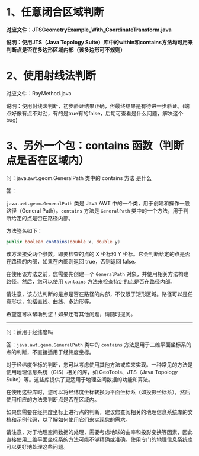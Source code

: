 # 1、任意闭合区域判断

**对应文件：JTSGeometryExample_With_CoordinateTransform.java**

**说明：使用JTS（Java Topology Suite）库中的within和contains方法均可用来判断点是否在多边形区域内部（该多边形可不规则）**

# 2、使用射线法判断

对应文件：RayMethod.java

说明：使用射线法判断，初步验证结果正确，但最终结果是有待进一步验证。(端点好像有点不对劲，有的是true有的false，后期可查看是什么问题，解决这个bug)



# 3、另外一个包：contains 函数（判断点是否在区域内）

问：java.awt.geom.GeneralPath 类中的 contains 方法 是什么

答：

`java.awt.geom.GeneralPath` 类是 Java AWT 中的一个类，用于创建和操作一般路径（General Path）。`contains` 方法是 `GeneralPath` 类中的一个方法，用于判断给定的点是否在路径内部。

方法签名如下：
```java
public boolean contains(double x, double y)
```

该方法接受两个参数，即要检查的点的 X 坐标和 Y 坐标。它会判断给定的点是否在路径的内部，如果在内部则返回 true，否则返回 false。

在使用该方法之前，您需要先创建一个 `GeneralPath` 对象，并使用相关方法构建路径。然后，您可以使用 `contains` 方法来检查特定的点是否在路径内部。

请注意，该方法判断的是点是否在路径的内部，不仅限于矩形区域。路径可以是任意形状，包括直线、曲线、多边形等。

希望这可以帮助到您！如果还有其他问题，请随时提问。

--------------------------------

问：适用于经纬度吗

答：`java.awt.geom.GeneralPath` 类中的 `contains` 方法是用于二维平面坐标系的点的判断，不直接适用于经纬度坐标。

对于经纬度坐标的判断，您可以考虑使用其他方法或库来实现。一种常见的方法是使用地理信息系统（GIS）相关的库，如 GeoTools、JTS（Java Topology Suite）等。这些库提供了更适用于地理空间数据的功能和算法。

在使用这些库时，您可以将经纬度坐标转换为平面坐标系（如投影坐标系），然后使用相应的方法来判断点是否在区域内。

如果您需要在经纬度坐标上进行点的判断，建议您查阅相关的地理信息系统库的文档和示例代码，以了解如何使用它们来实现您的需求。

请注意，对于地理空间数据的处理，需要考虑地球的曲率和投影变换等因素，因此直接使用二维平面坐标系的方法可能不够精确或准确。使用专门的地理信息系统库可以更好地处理这些问题。

